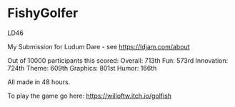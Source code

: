 # FishyGolfer
LD46


My Submission for Ludum Dare - see https://ldjam.com/about

Out of 10000 participants this scored:
Overall:    713th
Fun:        573rd 
Innovation: 724th 
Theme:      609th
Graphics:   801st
Humor:      166th

All made in 48 hours.

To play the game go here: https://willoftw.itch.io/golfish
